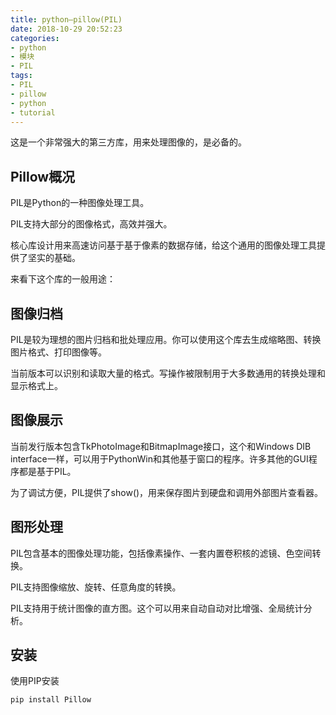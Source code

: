 ```yaml
---
title: python—pillow(PIL)
date: 2018-10-29 20:52:23
categories:
- python
- 模块
- PIL
tags:
- PIL
- pillow
- python
- tutorial
---
```

这是一个非常强大的第三方库，用来处理图像的，是必备的。

<!-- more -->

## Pillow概况

PIL是Python的一种图像处理工具。 

PIL支持大部分的图像格式，高效并强大。 

核心库设计用来高速访问基于基于像素的数据存储，给这个通用的图像处理工具提供了坚实的基础。

来看下这个库的一般用途：

## 图像归档

PIL是较为理想的图片归档和批处理应用。你可以使用这个库去生成缩略图、转换图片格式、打印图像等。 

当前版本可以识别和读取大量的格式。写操作被限制用于大多数通用的转换处理和显示格式上。

## 图像展示

当前发行版本包含TkPhotoImage和BitmapImage接口，这个和Windows DIB interface一样，可以用于PythonWin和其他基于窗口的程序。许多其他的GUI程序都是基于PIL。 

为了调试方便，PIL提供了show()，用来保存图片到硬盘和调用外部图片查看器。

## 图形处理

PIL包含基本的图像处理功能，包括像素操作、一套内置卷积核的滤镜、色空间转换。 

PIL支持图像缩放、旋转、任意角度的转换。 

PIL支持用于统计图像的直方图。这个可以用来自动自动对比增强、全局统计分析。

## 安装

使用PIP安装

	pip install Pillow





